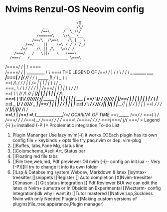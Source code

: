# Nvims Renzul-OS Neovim config 
                                    /@
                     __        __   /\/
                    /==\      /  \_/\/   
                  /======\    \/\__ \__
                /==/\  /\==\    /\_|__ \
             /==/    ||    \=\ / / / /_/
           /=/    /\ || /\   \=\/ /     
        /===/   /   \||/   \   \===\
      /===/   /_________________ \===\
   /====/   / |                /  \====\
 /====/   /   |  _________    /  \   \===\    THE LEGEND OF 
 /==/   /     | /   /  \ / / /  __________\_____      ______       ___
|===| /       |/   /____/ / /   \   _____ |\   /      \   _ \      \  \
 \==\             /\   / / /     | |  /= \| | |        | | \ \     / _ \
 \===\__    \    /  \ / / /   /  | | /===/  | |        | |  \ \   / / \ \
   \==\ \    \\ /____/   /_\ //  | |_____/| | |        | |   | | / /___\ \
   \===\ \   \\\\\\\/   /////// /|  _____ | | |        | |   | | |  ___  |
     \==\/     \\\\/ / //////   \| |/==/ \| | |        | |   | | | /   \ |
     \==\     _ \\/ / /////    _ | |==/     | |        | |  / /  | |   | |
       \==\  / \ / / ///      /|\| |_____/| | |_____/| | |_/ /   | |   | |
       \==\ /   / / /________/ |/_________|/_________|/_____/   /___\ /___\
         \==\  /               | /==/
         \=\  /________________|/=/    OCARINA OF TIME
           \==\     _____     /==/ 
          / \===\   \   /   /===/
         / / /\===\  \_/  /===/
        / / /   \====\ /====/
       / / /      \===|===/
       |/_/         \===/
                      =
Legend
    {-i }= installed
    {-P }= Problematic integration
To-do List

1. Plugin Mananger
    Use lazy nvim[-i] it works
        [X]Each plugin has its own config file + keybinds + opts file
    try paq.nvim or dep, vim-plug
2. []Buffes, tabs,Pane Mg, status line
3. []Colorscheme,Ascii Art, Status bar
4. []Floating md file tabs
5. []File tree,web,md, Pdf previewer 
    Oil nvim {-i}- config on init.lua
        -- Very {-P}[]Ill try to change it into its own folder
6. []Lsp & Databse mg system
    Webdev, Markdown & latex
    []syntax-treesitter
    []snippets
    []Register
    [] Auto completion
        [X]Nvim-treesitter
        [X]mason 
    -[] Git status integration 
     [] Pdf Reviewer BUt we can edit the latex in Nvim+ sumutra or 
     In Obsididian
Experimental
    []Wezterm- config Integration(idk why i want it)
    []Tutor mastered
    []Native Lsp,Suckless Nvim with only Needed Plugins
    []Making custom versions of plugins(file_tree,apperance,Plugin manager)

